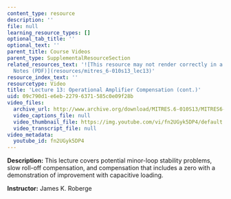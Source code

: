 ```yaml
---
content_type: resource
description: ''
file: null
learning_resource_types: []
optional_tab_title: ''
optional_text: ''
parent_title: Course Videos
parent_type: SupplementalResourceSection
related_resources_text: '![This resource may not render correctly in a screen reader.](/images/inacessible.gif)[Lecture
  Notes (PDF)](resources/mitres_6-010s13_lec13)'
resource_index_text: ''
resourcetype: Video
title: 'Lecture 13: Operational Amplifier Compensation (cont.)'
uid: 09c790d1-e6eb-2279-6371-585c0e09f28b
video_files:
  archive_url: http://www.archive.org/download/MITRES.6-010S13/MITRES6-010S13_lec13_300k.mp4
  video_captions_file: null
  video_thumbnail_file: https://img.youtube.com/vi/fn2UGyk5DP4/default.jpg
  video_transcript_file: null
video_metadata:
  youtube_id: fn2UGyk5DP4
---
```


**Description:** This lecture covers potential minor-loop stability problems, slow roll-off compensation, and compensation that includes a zero with a demonstration of improvement with capacitive loading.

**Instructor:** James K. Roberge